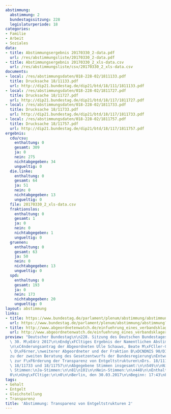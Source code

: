 ```yaml
---
abstimmung:
  abstimmung: 2
  bundestagssitzung: 228
  legislaturperiode: 18
categories:
- Familie
- Arbeit
- Soziales
data:
- title: Abstimmungsergebnis 20170330_2-data.pdf
  url: /res/abstimmungsliste/20170330_2-data.pdf
- title: Abstimmungsergebnis 20170330_2_xls-data.csv
  url: /res/abstimmungsliste/csv/20170330_2_xls-data.csv
documents:
- local: /res/abstimmungsdaten/018-228-02/1811133.pdf
  title: Drucksache 18/11133.pdf
  url: http://dip21.bundestag.de/dip21/btd/18/111/1811133.pdf
- local: /res/abstimmungsdaten/018-228-02/1811727.pdf
  title: Drucksache 18/11727.pdf
  url: http://dip21.bundestag.de/dip21/btd/18/117/1811727.pdf
- local: /res/abstimmungsdaten/018-228-02/1811733.pdf
  title: Drucksache 18/11733.pdf
  url: http://dip21.bundestag.de/dip21/btd/18/117/1811733.pdf
- local: /res/abstimmungsdaten/018-228-02/1811757.pdf
  title: Drucksache 18/11757.pdf
  url: http://dip21.bundestag.de/dip21/btd/18/117/1811757.pdf
ergebnis:
  cdu/csu:
    enthaltung: 0
    gesamt: 309
    ja: 0
    nein: 275
    nichtabgegeben: 34
    ungueltig: 0
  die.linke:
    enthaltung: 0
    gesamt: 64
    ja: 51
    nein: 0
    nichtabgegeben: 13
    ungueltig: 0
  file: 20170330_2_xls-data.csv
  fraktionslos:
    enthaltung: 0
    gesamt: 1
    ja: 0
    nein: 0
    nichtabgegeben: 1
    ungueltig: 0
  gruenen:
    enthaltung: 0
    gesamt: 63
    ja: 50
    nein: 0
    nichtabgegeben: 13
    ungueltig: 0
  spd:
    enthaltung: 0
    gesamt: 193
    ja: 0
    nein: 173
    nichtabgegeben: 20
    ungueltig: 0
layout: abstimmung
links:
- title: https://www.bundestag.de/parlament/plenum/abstimmung/abstimmung?id=461
  url: https://www.bundestag.de/parlament/plenum/abstimmung/abstimmung?id=461
- title: http://www.abgeordnetenwatch.de/einfuehrung_eines_verbandsklagerechts_im_lohngerechtigkeitsgesetz-1105-863.html
  url: http://www.abgeordnetenwatch.de/einfuehrung_eines_verbandsklagerechts_im_lohngerechtigkeitsgesetz-1105-863.html
preview: "Deutscher Bundestag\n\n228. Sitzung des Deutschen Bundestages\nam Donnerstag,\
  \ 30. M\xE4rz 2017\n\nEndg\xFCltiges Ergebnis der Namentlichen Abstimmung Nr. 2\n\
  \n\xC4nderungsantrag der Abgeordneten Ulle Schauws, Beate M\xFCller-Gemmeke, Katja\
  \ D\xF6rner,\nweiterer Abgeordneter und der Fraktion B\xDCNDNIS 90/DIE GR\xDCNEN\n\
  zu der zweiten Beratung des Gesetzentwurfs der Bundesregierung\nEntwurf eines Gesetzes\
  \ zur F\xF6rderung der Transparenz von Entgeltstrukturen\nDrs. 18/11133, 18/11727,\
  \ 18/11733 und 18/11757\n\nAbgegebene Stimmen insgesamt:\n\n549\n\nNicht abgegebene\
  \ Stimmen:\nJa-Stimmen:\n\n81\n101\n\nNein-Stimmen:\n\n448\n\nEnthaltungen:\n\n\
  0\n\nUng\xFCltige:\n\n0\n\nBerlin, den 30.03.2017\n\nBeginn: 17:43\nEnde: 17:46\n"
tags:
- Gehalt
- Entgelt
- Gleichstellung
- Transparenz
title: 'Abstimmung: Transparenz von Entgeltstrukturen 2'
---
```

